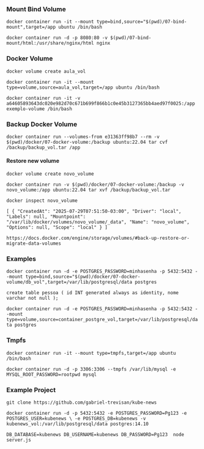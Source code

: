 ### Mount Bind Volume

`
docker container run -it --mount type=bind,source="$(pwd)/07-bind-mount",target=/app ubuntu /bin/bash
`

`
docker container run -d -p 8080:80 -v $(pwd)/07-bind-mount/html:/usr/share/nginx/html nginx
`

### Docker Volume

`
docker volume create aula_vol
`

`
docker container run -it --mount type=volume,source=aula_vol,target=/app ubuntu /bin/bash
`

`
docker container run -it -v a64605893643dc020e982d70c671b699f866b1c0e45b3127365bb4aed97f0025:/app exemplo-volume /bin/bash
`

### Backup Docker Volume

`
docker container run --volumes-from e31363ff98b7 --rm -v $(pwd)/docker/07-docker-volume:/backup ubuntu:22.04 tar cvf /backup/backup_vol.tar /app
`
#### Restore new volume
`
docker volume create novo_volume
`

`
docker container run -v $(pwd)/docker/07-docker-volume:/backup -v novo_volume:/app ubuntu:22.04 tar xvf /backup/backup_vol.tar
`

`
docker inspect novo_volume
`

`
[
    {
        "CreatedAt": "2025-07-29T07:51:50-03:00",
        "Driver": "local",
        "Labels": null,
        "Mountpoint": "/var/lib/docker/volumes/novo_volume/_data",
        "Name": "novo_volume",
        "Options": null,
        "Scope": "local"
    }
]
`

`
https://docs.docker.com/engine/storage/volumes/#back-up-restore-or-migrate-data-volumes
`

### Examples

`
docker container run -d -e POSTGRES_PASSWORD=minhasenha -p 5432:5432 --mount type=bind,source="$(pwd)/docker/07-docker-volume/db_vol",target=/var/lib/postgresql/data postgres
`

`
create table pessoa (
	id INT generated always as identity,
	nome varchar not null
);
`

`
docker container run -d -e POSTGRES_PASSWORD=minhasenha -p 5432:5432 --mount type=volume,source=container_postgre_vol,target=/var/lib/postgresql/data postgres
`

### Tmpfs

`
docker container run -it --mount type=tmpfs,target=/app ubuntu /bin/bash
`

`
docker container run -d -p 3306:3306 --tmpfs /var/lib/mysql -e MYSQL_ROOT_PASSWORD=rootpwd mysql
`

### Example Project

`
git clone https://github.com/gabriel-trevisan/kube-news
`

`
docker container run -d -p 5432:5432 -e POSTGRES_PASSWORD=Pg123 -e POSTGRES_USER=kubenews \
-e POSTGRES_DB=kubenews -v kubenews_vol:/var/lib/postgresql/data postgres:14.10
`

`
DB_DATABASE=kubenews DB_USERNAME=kubenews DB_PASSWORD=Pg123  node server.js
`